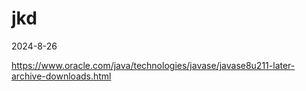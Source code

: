 # jkd

2024-8-26


https://www.oracle.com/java/technologies/javase/javase8u211-later-archive-downloads.html

